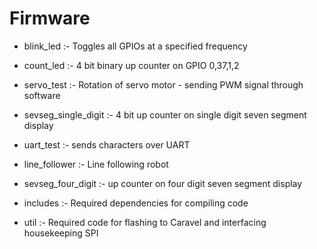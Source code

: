 # Firmware 

- blink_led :- Toggles all GPIOs at a specified frequency
- count_led :- 4 bit binary up counter on GPIO 0,37,1,2
- servo_test :- Rotation of servo motor - sending PWM signal through software
- sevseg_single_digit :- 4 bit up counter on single digit seven segment display
- uart_test :- sends characters over UART
- line_follower :- Line following robot
- sevseg_four_digit :- up counter on four digit seven segment display

- includes :- Required dependencies for compiling code 
- util :- Required code for flashing to Caravel and interfacing housekeeping SPI

